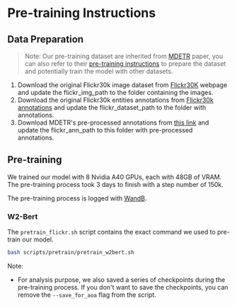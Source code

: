 # Pre-training Instructions

## Data Preparation

> Note: Our pre-training dataset are inherited from [MDETR](https://github.com/ashkamath/mdetr/blob/main/.github/pretrain.md) paper, you can also refer to their [pre-training instructions](https://github.com/ashkamath/mdetr/blob/main/.github/pretrain.md) to prepare the dataset and potentially train the model with other datasets.

1. Download the original Flickr30k image dataset from [Flickr30K](http://shannon.cs.illinois.edu/DenotationGraph/) webpage and update the flickr_img_path to the folder containing the images.
2. Download the original Flickr30k entities annotations from [Flickr30k annotations](https://github.com/BryanPlummer/flickr30k_entities) and update the flickr_dataset_path to the folder with annotations.
3. Download MDETR's pre-processed annotations from [this link](https://zenodo.org/record/4729015/files/mdetr_annotations.tar.gz?download=1) and update the flickr_ann_path to this folder with pre-processed annotations.

## Pre-training

We trained our model with 8 Nvidia A40 GPUs, each with 48GB of VRAM. The pre-training process took 3 days to finish with a step number of 150k.

The pre-training process is logged with [WandB](https://wandb.ai/site).

### W2-Bert

The `pretrain_flickr.sh` script contains the exact command we used to pre-train our model.

```bash
bash scripts/pretrain/pretrain_w2bert.sh
```

Note:
- For analysis purpose, we also saved a series of checkpoints during the pre-training process. If you don't want to save the checkpoints, you can remove the `--save_for_aoa` flag from the script.
